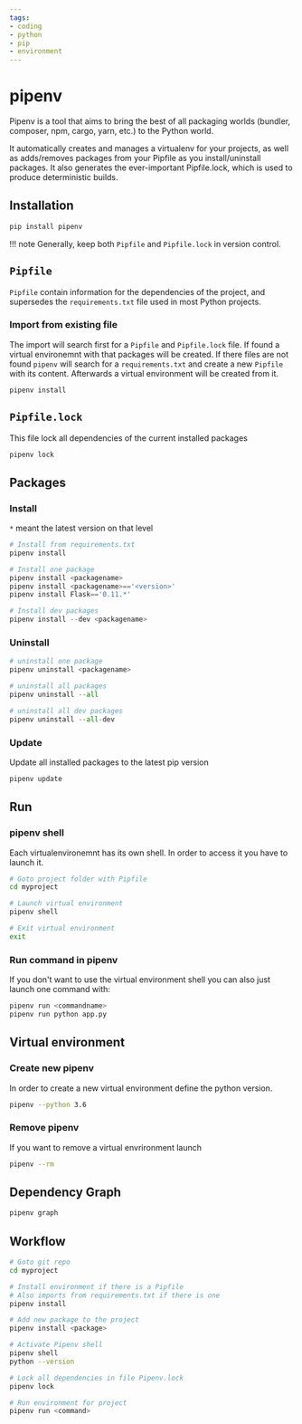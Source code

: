 ```yaml
---
tags:
- coding
- python
- pip
- environment
---
```

# pipenv

Pipenv is a tool that aims to bring the best of all packaging worlds (bundler, composer, npm, cargo, yarn, etc.) to the Python world.

It automatically creates and manages a virtualenv for your projects, as well as adds/removes packages from your Pipfile as you install/uninstall packages. It also generates the ever-important Pipfile.lock, which is used to produce deterministic builds.

## Installation

``` bash
pip install pipenv
```

!!! note
    Generally, keep both `Pipfile` and `Pipfile.lock` in version control.

## `Pipfile`

`Pipfile` contain information for the dependencies of the project, and supersedes the `requirements.txt` file used in most Python projects.

### Import from existing file

The import will search first for a `Pipfile` and `Pipfile.lock` file. If found a virtual environemnt with that packages will be created. If there files are not found `pipenv` will search for a `requirements.txt` and create a new `Pipfile` with its content. Afterwards a virtual environment will be created from it.

``` bash
pipenv install
```

## `Pipfile.lock`

This file lock all dependencies of the current installed packages

``` bash
pipenv lock
```

## Packages

### Install

`*` meant the latest version on that level

``` python
# Install from requirements.txt
pipenv install

# Install one package
pipenv install <packagename>
pipenv install <packagename>=='<version>'
pipenv install Flask=='0.11.*'

# Install dev packages
pipenv install --dev <packagename>
```

### Uninstall

``` python
# uninstall one package
pipenv uninstall <packagename>

# uninstall all packages
pipenv uninstall --all

# uninstall all dev packages
pipenv uninstall --all-dev
```

### Update

Update all installed packages to the latest pip version

``` bash
pipenv update
```

## Run

### pipenv shell

Each virtualenvironemnt has its own shell. In order to access it you have to launch it.

``` bash
# Goto project folder with Pipfile
cd myproject

# Launch virtual environment
pipenv shell

# Exit virtual environment
exit
```

### Run command in pipenv

If you don't want to use the virtual environment shell you can also just launch one command with:

``` bash
pipenv run <commandname>
pipenv run python app.py
```

## Virtual environment

### Create new pipenv

In order to create a new virtual environment define the python version.

``` bash
pipenv --python 3.6
```

### Remove pipenv

If you want to remove a virtual envrironment launch

``` bash
pipenv --rm
```

## Dependency Graph

``` bash
pipenv graph
```

## Workflow

``` bash
# Goto git repo
cd myproject

# Install environment if there is a Pipfile
# Also imports from requirements.txt if there is one
pipenv install

# Add new package to the project
pipenv install <package>

# Activate Pipenv shell
pipenv shell
python --version

# Lock all dependencies in file Pipenv.lock
pipenv lock

# Run environment for project
pipenv run <command>
```